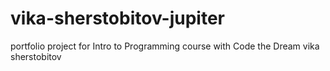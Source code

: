 # vika-sherstobitov-jupiter
portfolio project for Intro to Programming course with Code the Dream
vika sherstobitov